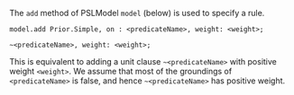 The `add` method of PSLModel `model` (below) is used to specify a rule.

`model.add Prior.Simple, on : <predicateName>, weight: <weight>;`

`~<predicateName>, weight: <weight>;`

This is equivalent to adding a unit clause `~<predicateName>` with positive weight `<weight>`. We assume that most of the groundings of `<predicateName>` is false, and hence `~<predicateName>` has positive weight.
